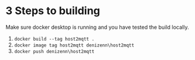 # 3 Steps to building
Make sure docker desktop is running and you have tested the build locally.

1. `docker build --tag host2mqtt .`
2. `docker image tag host2mqtt denizenn\host2mqtt`
3. `docker push denizenn\host2mqtt`